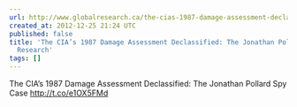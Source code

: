 ```yaml
---
url: http://www.globalresearch.ca/the-cias-1987-damage-assessment-declassified-the-jonathan-pollard-spy-case/5316208
created_at: 2012-12-25 21:24 UTC
published: false
title: 'The CIA’s 1987 Damage Assessment Declassified: The Jonathan Pollard Spy Case   |  Global
  Research'
tags: []
---
```


The CIA’s 1987 Damage Assessment Declassified: The Jonathan Pollard Spy Case   http://t.co/e1OX5FMd
